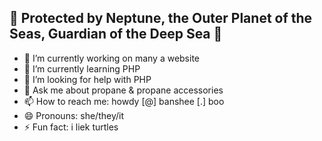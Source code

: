 <!-- ## Hi there 👋 


**michiruneptune/michiruneptune** is a ✨ _special_ ✨ repository because its `README.md` (this file) appears on your GitHub profile.

Here are some ideas to get you started:

 - 👯 I’m looking to collaborate on ...
-->

## 🌊 Protected by Neptune, the Outer Planet of the Seas, Guardian of the Deep Sea 🪸

- 🔭 I’m currently working on many a website
- 🌱 I’m currently learning PHP
- 🤔 I’m looking for help with PHP
- 💬 Ask me about propane & propane accessories
- 📫 How to reach me: howdy [@] banshee [.] boo
- 😄 Pronouns: she/they/it
- ⚡ Fun fact: i liek turtles
